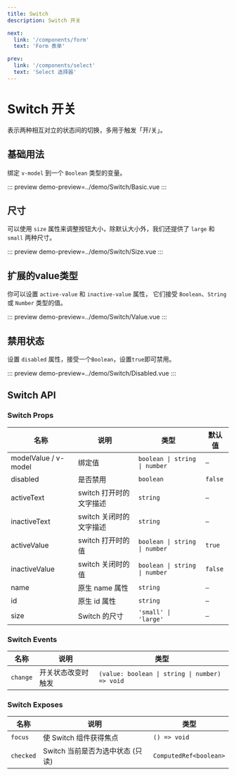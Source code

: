 ```yaml
---
title: Switch
description: Switch 开关

next:
  link: '/components/form'
  text: 'Form 表单'

prev:
  link: '/components/select'
  text: 'Select 选择器'
---
```


# Switch 开关

表示两种相互对立的状态间的切换，多用于触发「开/关」。

## 基础用法

绑定 `v-model` 到一个 `Boolean` 类型的变量。

::: preview
demo-preview=../demo/Switch/Basic.vue
:::

## 尺寸

可以使用 `size` 属性来调整按钮大小，除默认大小外，我们还提供了 `large` 和 `small` 两种尺寸。

::: preview
demo-preview=../demo/Switch/Size.vue
:::

## 扩展的value类型

你可以设置 `active-value` 和 `inactive-value` 属性， 它们接受 `Boolean`、`String` 或 `Number` 类型的值。

::: preview
demo-preview=../demo/Switch/Value.vue
:::

## 禁用状态

设置 `disabled` 属性，接受一个`Boolean`，设置`true`即可禁用。

::: preview
demo-preview=../demo/Switch/Disabled.vue
:::

## Switch API

### Switch Props

| 名称                 | 说明                    | 类型                          | 默认值  |
| -------------------- | ----------------------- | ----------------------------- | ------- |
| modelValue / v-model | 绑定值                  | `boolean \| string \| number` | `—`     |
| disabled             | 是否禁用                | `boolean`                     | `false` |
| activeText           | switch 打开时的文字描述 | `string`                      | `—`     |
| inactiveText         | switch 关闭时的文字描述 | `string`                      | `—`     |
| activeValue          | switch 打开时的值       | `boolean \| string \| number` | `true`  |
| inactiveValue        | switch 关闭时的值       | `boolean \| string \| number` | `false` |
| name                 | 原生 name 属性          | `string`                      | `—`     |
| id                   | 原生 id 属性            | `string`                      | `—`     |
| size                 | Switch 的尺寸           | `'small' \| 'large'`          | `—`     |

### Switch Events

| 名称     | 说明               | 类型                                           |
| -------- | ------------------ | ---------------------------------------------- |
| `change` | 开关状态改变时触发 | `(value: boolean \| string \| number) => void` |

### Switch Exposes

| 名称      | 说明                             | 类型                   |
| --------- | -------------------------------- | ---------------------- |
| `focus`   | 使 Switch 组件获得焦点           | `() => void`           |
| `checked` | Switch 当前是否为选中状态 (只读) | `ComputedRef<boolean>` |
